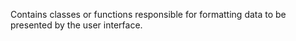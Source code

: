 Contains classes or functions responsible for formatting data to be presented by the user interface.
